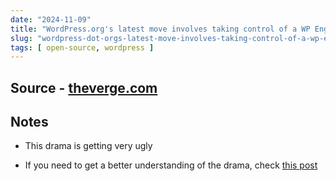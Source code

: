 ```yaml
---
date: "2024-11-09"
title: "WordPress.org's latest move involves taking control of a WP Engine plugin"
slug: "wordpress-dot-orgs-latest-move-involves-taking-control-of-a-wp-engine-plugin"
tags: [ open-source, wordpress ]
---
```




## Source - [theverge.com][1]

## Notes
* This drama is getting very ugly
* If you need to get a better understanding of the drama, check [this post][2]



   [1]: https://www.theverge.com/2024/10/12/24268637/wordpress-org-matt-mullenweg-acf-fork-secure-custom-fields-wp-engine
   [2]: https://xoxo.zone/@lazerwalker/113297704893474421
